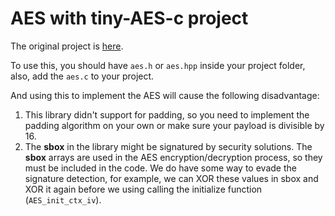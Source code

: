 # AES with tiny-AES-c project

The original project is [here](https://github.com/kokke/tiny-AES-c).

To use this, you should have `aes.h` or `aes.hpp` inside your project folder, also, add the `aes.c` to your project.

And using this to implement the AES will cause the following disadvantage:

1. This library didn't support for padding, so you need to implement the padding algorithm on your own or make sure your payload is divisible by 16.
2. The **sbox** in the library might be signatured by security solutions. The **sbox** arrays are used in the AES encryption/decryption process, so they must be included in the code. We do have some way to evade the signature detection, for example, we can XOR these values in sbox and XOR it again before we using calling the initialize function (`AES_init_ctx_iv`).
